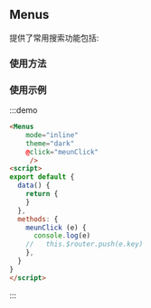 ## Menus

提供了常用搜索功能包括: 

### 使用方法



### 使用示例
:::demo
```html
<Menus 
    mode="inline" 
    theme="dark" 
    @click="meunClick"
     />
<script>
export default {
  data() {
    return {
    }
  },
  methods: {
    meunClick (e) {
      console.log(e)
    //   this.$router.push(e.key)
    },
  }
}
</script>
```
:::

